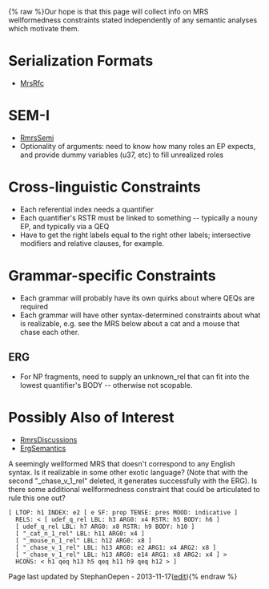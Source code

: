 {% raw %}Our hope is that this page will collect info on MRS wellformedness
constraints stated independently of any semantic analyses which motivate
them.

# Serialization Formats

- [MrsRfc](MrsRfc)

# SEM-I

- [RmrsSemi](../RmrsSemi)
- Optionality of arguments: need to know how many roles an EP expects,
and provide dummy variables (u37, etc) to fill unrealized roles

# Cross-linguistic Constraints

- Each referential index needs a quantifier
- Each quantifier's RSTR must be linked to something -- typically a
nouny EP, and typically via a QEQ
- Have to get the right labels equal to the right other labels;
intersective modifiers and relative clauses, for example.

# Grammar-specific Constraints

- Each grammar will probably have its own quirks about where QEQs are
required
- Each grammar will have other syntax-determined constraints about
what is realizable, e.g. see the MRS below about a cat and a mouse
that chase each other.

## ERG

- For NP fragments, need to supply an unknown\_rel that can fit into
the lowest quantifier's BODY -- otherwise not scopable.

# Possibly Also of Interest

- [RmrsDiscussions](../RmrsDiscussions)
- [ErgSemantics](https://blog.inductorsoftware.com/docsproto/erg/ErgSemantics)

A seemingly wellformed MRS that doesn't correspond to any English
syntax. Is it realizable in some other exotic language? (Note that with
the second "\_chase\_v\_1\_rel" deleted, it generates successfully with
the ERG). Is there some additional wellformedness constraint that could
be articulated to rule this one out?

    [ LTOP: h1 INDEX: e2 [ e SF: prop TENSE: pres MOOD: indicative ]
      RELS: < [ udef_q_rel LBL: h3 ARG0: x4 RSTR: h5 BODY: h6 ]
      [ udef_q_rel LBL: h7 ARG0: x8 RSTR: h9 BODY: h10 ]
      [ "_cat_n_1_rel" LBL: h11 ARG0: x4 ]
      [ "_mouse_n_1_rel" LBL: h12 ARG0: x8 ]
      [ "_chase_v_1_rel" LBL: h13 ARG0: e2 ARG1: x4 ARG2: x8 ]
      [ "_chase_v_1_rel" LBL: h13 ARG0: e14 ARG1: x8 ARG2: x4 ] >
      HCONS: < h1 qeq h13 h5 qeq h11 h9 qeq h12 > ]

Page last updated by StephanOepen - 2013-11-17([edit](https://github.com/delph-in/docs/wiki/RmrsWellformedness/_edit)){% endraw %}